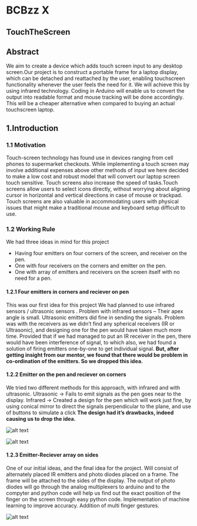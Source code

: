 # BCBzz X

## TouchTheScreen

## Abstract

We aim to create a device which adds touch screen input to any desktop screen.Our project is to construct a portable frame for a laptop display, which can be detached and reattached by the user, enabling touchscreen functionality whenever the user feels the need for it.
We will achieve this by using infrared technology.
Coding in Arduino will enable us to convert the output into readable format and mouse tracking will be done accordingly.
This will be a cheaper alternative when compared to buying an actual touchscreen laptop.

## 1.Introduction
### 1.1 Motivation

Touch-screen technology has found use in devices ranging from cell phones to supermarket checkouts. While implementing a touch screen may involve additional expenses above other methods of input we here decided to make a low cost and robust model that will convert our laptop screen touch sensitive.
Touch screens also increase the speed of tasks.Touch screens allow users to select icons directly, without worrying about aligning cursor in horizontal and vertical directions in case of mouse or trackpad.
Touch screens are also valuable in accommodating users with physical issues that might make a traditional mouse and keyboard setup difficult to use.

### 1.2 Working Rule

We had three ideas in mind for this project 
* Having four emitters on four corners of the screen, and receiver on the pen.
* One with four receivers on the corners and emitter on the pen.
* One with array of emitters and receivers on the screen itself with no need for a pen.

#### 1.2.1 Four emitters in corners and reciever on pen

This was our first idea for this project
We had planned to use infrared sensors / ultrasonic sensors .
Problem with infrared sensors – Their apex angle is small.
Ultrasonic emitters did fine in sending the signals.
Problem was with the receivers as we didn’t find any spherical receivers (IR or Ultrasonic), and designing one for the pen would have taken much more time.
Provided that if we had managed to put an IR receiver in the pen, there would have been interference of signal, to which also, we had found a solution of firing emitters one-by-one to get individual signal.
**But, after getting insight from our mentor, we found that there would be problem in co-ordination of the emitters.
So we dropped this idea.**

#### 1.2.2 Emitter on the pen and reciever on corners

We tried two different methods for this approach, with infrared and with ultrasonic.
Ultrasonic -> Fails to emit signals as the pen goes near to the display.
Infrared -> Created a design for the pen which will work just fine, by using conical mirror to direct the signals perpendicular to the plane, and use of buttons to simulate a click
**The design had it’s drawbacks, indeed causing us to drop the idea.**

![alt text](https://github.com/shreyas-7/TouchTheScreen/blob/master/sensor.jpeg "Logo Title Text 1")

![alt text](https://github.com/shreyas-7/TouchTheScreen/blob/master/sensor1.jpg "Logo Title Text 1")


#### 1.2.3 Emitter-Reciever array on sides
One of our initial ideas, and the final idea for the project.
Will consist of alternately placed IR emitters and photo diodes placed on a frame.
The frame will be attached to the sides of the display.
The output of photo diodes will go through the analog multiplexers to arduino and to the compyter and python code will help us find out the exact position of the finger on the screen through easy python code.
Implementation of machine learning to improve accuracy.
Addition of multi finger gestures.


![alt text](https://github.com/shreyas-7/TouchTheScreen/blob/master/frame.png "Logo Title Text 1")
